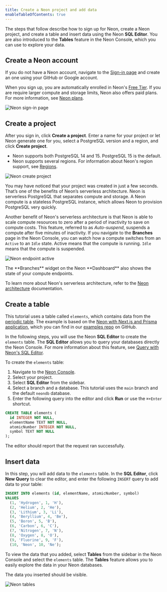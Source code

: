 ```yaml
---
title: Create a Neon project and add data
enableTableOfContents: true
---
```


The steps that follow describe how to sign up for Neon, create a Neon project, and create a table and insert data using the Neon **SQL Editor**. You are also introduced to the **Tables** feature in the Neon Console, which you can use to explore your data.

## Create a Neon account

If you do not have a Neon account, navigate to the [Sign-in page](https://console.neon.tech/sign_in) and create an one using your GitHub or Google account.

When you sign up, you are automatically enrolled in Neon's [Free Tier](/docs/introduction/technical-preview-free-tier). If you are require larger compute and storage limits, Neon also offers paid plans. For more information, see [Neon plans](/docs/introduction/billing#neon-plans).

![Neon sign-in page](/docs/get-started-with-neon/neon_signin.png)

## Create a project

After you sign in, click **Create a project**. Enter a name for your project or let Neon generate one for you, select a PostgreSQL version and a region, and click **Create project**.

- Neon supports both PostgreSQL 14 and 15. PostgreSQL 15 is the default.
- Neon supports several regions. For information about Neon's region support, see [Regions](/docs/introduction/regions).

![Neon create project](/docs/get-started-with-neon/neon_create_project.png)

You may have noticed that your project was created in just a few seconds. That’s one of the benefits of Neon’s serverless architecture. Neon is serverless PostgreSQL that separates compute and storage. A Neon compute is a stateless PostgreSQL instance, which allows Neon to provision PostgreSQL very quickly.

Another benefit of Neon's serverless architecture is that Neon is able to scale compute resources to zero after a period of inactivity to save on compute costs. This feature, referred to as _Auto-suspend_, suspends a compute after five minutes of inactivity. If you navigate to the **Branches** page in the Neon Console, you can watch how a compute switches from an `Active` to an `Idle` state. Active means that the compute is running. `Idle` means that the compute is suspended.

![Neon endpoint active](/docs/get-started-with-neon/neon_endpoint_active.png)

<Admonition type="tip">
The **Branches** widget on the Neon **Dashboard** also shows the state of your compute endpoints.
</Admonition>

To learn more about Neon's serverless architecture, refer to the [Neon architecture](https://neon.tech/docs/introduction/architecture-overview/) documentation.

## Create a table

This tutorial uses a table called `elements`, which contains data from the [periodic table](https://en.wikipedia.org/wiki/Periodic_table). The example is based on the [Neon with Next.js and Prisma application](https://github.com/neondatabase/examples/tree/main/with-nextjs-prisma), which you can find in our [examples repo](https://github.com/neondatabase/examples) on GitHub.

In the following steps, you will use the Neon **SQL Editor** to create the `elements` table. The **SQL Editor** allows you to query your databases directly the Neon Console. For more information about this feature, see [Query with Neon's SQL Editor](/docs/get-started-with-neon/query-with-neon-sql-editor).

To create the `elements` table:

1. Navigate to the [Neon Console](https://console.neon.tech/app/projects).
2. Select your project.
3. Select **SQL Editor** from the sidebar.
4. Select a branch and a database. This tutorial uses the `main` branch and the default `neondb` database.
5. Enter the following query into the editor and click **Run** or use the `⌘+Enter` shortcut.

```sql
CREATE TABLE elements (
  id INTEGER NOT NULL,
  elementName TEXT NOT NULL,
  atomicNumber INTEGER NOT NULL,
  symbol TEXT NOT NULL
);
```

The editor should report that the request ran successfully.

## Insert data

In this step, you will add data to the `elements` table. In the **SQL Editor**, click **New Query** to clear the editor, and enter the following `INSERT` query to add data to your table:

```sql
INSERT INTO elements (id, elementName, atomicNumber, symbol)
VALUES
  (1, 'Hydrogen', 1, 'H'),
  (2, 'Helium', 2, 'He'),
  (3, 'Lithium', 3, 'Li'),
  (4, 'Beryllium', 4, 'Be'),
  (5, 'Boron', 5, 'B'),
  (6, 'Carbon', 6, 'C'),
  (7, 'Nitrogen', 7, 'N'),
  (8, 'Oxygen', 8, 'O'),
  (9, 'Fluorine', 9, 'F'),
  (10, 'Neon', 10, 'Ne');
```

To view the data that you added, select **Tables** from the sidebar in the Neon Console and select the `elements` table. The **Tables** feature allows you to easily explore the data in your Neon databases.

The data you inserted should be visible.

![Neon tables](/docs/get-started-with-neon/neon_tables.png)
